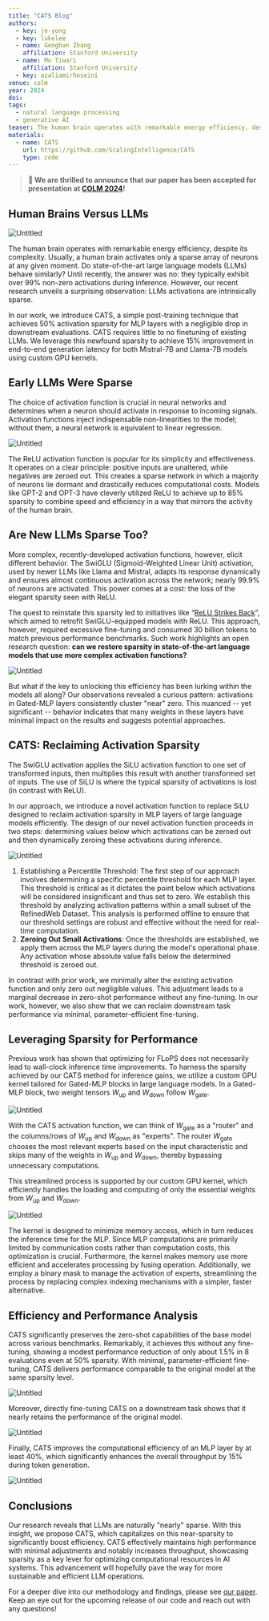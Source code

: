 ```yaml
---
title: "CATS Blog"
authors:
  - key: je-yong
  - key: lukelee
  - name: Genghan Zhang
    affiliation: Stanford University
  - name: Mo Tiwari
    affiliation: Stanford University
  - key: azaliamirhoseini
venue: colm
year: 2024
doi:
tags:
  - natural language processing
  - generative AI
teaser: The human brain operates with remarkable energy efficiency, despite its complexity. Usually, a human brain activates only a sparse array of neurons at any given moment. Do state-of-the-art large language models (LLMs) behave similarly? Until recently, the answer was no. They typically exhibit over 99% non-zero activations during inference. However, our recent research unveils a surprising observation, LLMs activations are intrinsically sparse.
materials:
  - name: CATS
    url: https://github.com/ScalingIntelligence/CATS
    type: code
---
```


> **🎉 We are thrilled to announce that our paper has been accepted for presentation at [COLM 2024](https://colmweb.org/index.html)!**

## **Human Brains Versus LLMs**

![Untitled](https://file.notion.so/f/f/9bb00a01-186d-40b1-9d49-bc2a97f6435a/ee1a8be4-67f3-4149-a00b-1b7223318dd4/Untitled.png?table=block&id=7a2eedfc-fcb9-4b96-9073-dd916689b4a6&spaceId=9bb00a01-186d-40b1-9d49-bc2a97f6435a&expirationTimestamp=1723651200000&signature=jl2aBOkCf1cHh2heKKc4VS0eXG49hmS6A-HCunfgb-E&downloadName=Untitled.png)

The human brain operates with remarkable energy efficiency, despite its complexity. Usually, a human brain activates only a sparse array of neurons at any given moment. Do state-of-the-art large language models (LLMs) behave similarly? Until recently, the answer was no: they typically exhibit over 99% non-zero activations during inference. However, our recent research unveils a surprising observation: LLMs activations are intrinsically sparse.

In our work, we introduce CATS, a simple post-training technique that achieves 50% activation sparsity for MLP layers with a negligible drop in downstream evaluations. CATS requires little to no finetuning of existing LLMs. We leverage this newfound sparsity to achieve 15% improvement in end-to-end generation latency for both Mistral-7B and Llama-7B models using custom GPU kernels.

## Early LLMs Were Sparse

The choice of activation function is crucial in neural networks and determines when a neuron should activate in response to incoming signals. Activation functions inject indispensable non-linearities to the model; without them, a neural network is equivalent to linear regression.

![Untitled](https://file.notion.so/f/f/9bb00a01-186d-40b1-9d49-bc2a97f6435a/658c50bd-f78a-4390-9876-c41f3405c5ae/Untitled.png?table=block&id=3c390e6b-89ef-40de-986d-02ac0ab3a52b&spaceId=9bb00a01-186d-40b1-9d49-bc2a97f6435a&expirationTimestamp=1723651200000&signature=tLuLQ_QQUagF8bOE2n-hVheBuomG7m3ttiQrbBxP9EY&downloadName=Untitled.png)

The ReLU activation function is popular for its simplicity and effectiveness. It operates on a clear principle: positive inputs are unaltered, while negatives are zeroed out. This creates a sparse network in which a majority of neurons lie dormant and drastically reduces computational costs. Models like GPT-2 and OPT-3 have cleverly utilized ReLU to achieve up to 85% sparsity to combine speed and efficiency in a way that mirrors the activity of the human brain.

## **Are New LLMs Sparse Too?**

More complex, recently-developed activation functions, however, elicit different behavior. The SwiGLU (Sigmoid-Weighted Linear Unit) activation, used by newer LLMs like Llama and Mistral, adapts its response dynamically and ensures almost continuous activation across the network; nearly 99.9% of neurons are activated. This power comes at a cost: the loss of the elegant sparsity seen with ReLU.

The quest to reinstate this sparsity led to initiatives like “[ReLU Strikes Back](https://arxiv.org/abs/2310.04564)”, which aimed to retrofit SwiGLU-equipped models with ReLU. This approach, however, required excessive fine-tuning and consumed 30 billion tokens to match previous performance benchmarks. Such work highlights an open research question: **can we restore sparsity in state-of-the-art language models that use more complex activation functions?**

![Untitled](https://file.notion.so/f/f/9bb00a01-186d-40b1-9d49-bc2a97f6435a/6bfe248b-a2c2-49ba-8a70-e5a551aed455/Untitled.png?table=block&id=d14d0e95-4f31-42c0-8481-da602a85779a&spaceId=9bb00a01-186d-40b1-9d49-bc2a97f6435a&expirationTimestamp=1723651200000&signature=kcMWQ8PY3sE91ErFxrmWrw64xumqRzg7LNaFfESAtPE&downloadName=Untitled.png)

But what if the key to unlocking this efficiency has been lurking within the models all along? Our observations revealed a curious pattern: activations in Gated-MLP layers consistently cluster "near" zero. This nuanced -- yet significant -- behavior indicates that many weights in these layers have minimal impact on the results and suggests potential approaches.

## **CATS: Reclaiming Activation Sparsity**

The SwiGLU activation applies the SiLU activation function to one set of transformed inputs, then multiplies this result with another transformed set of inputs. The use of SiLU is where the typical sparsity of activations is lost (in contrast with ReLU).

In our approach, we introduce a novel activation function to replace SiLU designed to reclaim activation sparsity in MLP layers of large language models efficiently. The design of our novel activation function proceeds in two steps: determining values below which activations can be zeroed out and then dynamically zeroing these activations during inference.

![Untitled](https://file.notion.so/f/f/9bb00a01-186d-40b1-9d49-bc2a97f6435a/e1d53b94-544e-4def-9858-d2d665279fe2/Untitled.png?table=block&id=5115c3b7-5625-43c2-b6ac-1be3006c5a37&spaceId=9bb00a01-186d-40b1-9d49-bc2a97f6435a&expirationTimestamp=1723651200000&signature=dCvF4ASJdEWJGU_eMeoq33596jVCGB_Ww3I9n5sV8i8&downloadName=Untitled.png)

1. Establishing a Percentile Threshold: The first step of our approach involves determining a specific percentile threshold for each MLP layer. This threshold is critical as it dictates the point below which activations will be considered insignificant and thus set to zero. We establish this threshold by analyzing activation patterns within a small subset of the RefinedWeb Dataset. This analysis is performed offline to ensure that our threshold settings are robust and effective without the need for real-time computation.
2. **Zeroing Out Small Activations**: Once the thresholds are established, we apply them across the MLP layers during the model's operational phase. Any activation whose absolute value falls below the determined threshold is zeroed out.

In contrast with prior work, we minimally alter the existing activation function and only zero out negligible values. This adjustment leads to a marginal decrease in zero-shot performance without any fine-tuning. In our work, however, we also show that we can reclaim downstream task performance via minimal, parameter-efficient fine-tuning.

## **Leveraging Sparsity for Performance**

Previous work has shown that optimizing for FLoPS does not necessarily lead to wall-clock inference time improvements. To harness the sparsity achieved by our CATS method for inference gains, we utilize a custom GPU kernel tailored for Gated-MLP blocks in large language models. In a Gated-MLP block, two weight tensors $W_\text{up}$ and $W_\text{down}$ follow $W_\text{gate}$.

![Untitled](https://file.notion.so/f/f/9bb00a01-186d-40b1-9d49-bc2a97f6435a/ed25fec5-1070-4992-9797-213423ef7705/Untitled.png?table=block&id=5f4a8d61-159b-4dd1-9c8a-5846fe1941b5&spaceId=9bb00a01-186d-40b1-9d49-bc2a97f6435a&expirationTimestamp=1723651200000&signature=0qSkM4VMVNUMVTCEMSKKXpjsi2NeRy3Ui4zAwv5318M&downloadName=Untitled.png)

With the CATS activation function, we can think of $W_\text{gate}$ as a "router" and the columns/rows of $W_\text{up}$ and $W_\text{down}$ as "experts". The router $W_\text{gate}$ chooses the most relevant experts based on the input characteristic and skips many of the weights in $W_\text{up}$ and $W_\text{down}$, thereby bypassing unnecessary computations.

This streamlined process is supported by our custom GPU kernel, which efficiently handles the loading and computing of only the essential weights from $W_\text{up}$ and $W_\text{down}$.

![Untitled](https://file.notion.so/f/f/9bb00a01-186d-40b1-9d49-bc2a97f6435a/af317c81-53ea-43d4-9f45-cc01ed425164/Untitled.png?table=block&id=3fa914ea-06ff-40d0-b376-e1897569385f&spaceId=9bb00a01-186d-40b1-9d49-bc2a97f6435a&expirationTimestamp=1723651200000&signature=ksHtZvJwoirvV7pNClHnyrKj82xEzqEP4Lo-YiEV-BE&downloadName=Untitled.png)

The kernel is designed to minimize memory access, which in turn reduces the inference time for the MLP. Since MLP computations are primarily limited by communication costs rather than computation costs, this optimization is crucial. Furthermore, the kernel makes memory use more efficient and accelerates processing by fusing operation. Additionally, we employ a binary mask to manage the activation of experts, streamlining the process by replacing complex indexing mechanisms with a simpler, faster alternative.

## Efficiency and Performance Analysis

CATS significantly preserves the zero-shot capabilities of the base model across various benchmarks. Remarkably, it achieves this without any fine-tuning, showing a modest performance reduction of only about 1.5% in 8 evaluations even at 50% sparsity. With minimal, parameter-efficient fine-tuning, CATS delivers performance comparable to the original model at the same sparsity level.

![Untitled](https://file.notion.so/f/f/9bb00a01-186d-40b1-9d49-bc2a97f6435a/b5332215-4b78-46c3-b493-f574e4c9c07b/Untitled.png?table=block&id=7b425d28-c23a-47b3-9c72-5021429a1b07&spaceId=9bb00a01-186d-40b1-9d49-bc2a97f6435a&expirationTimestamp=1723651200000&signature=4VmtfM8iFgOWfthTzIRVZdu-9IuZF9jXVuOmJD8crak&downloadName=Untitled.png)

Moreover, directly fine-tuning CATS on a downstream task shows that it nearly retains the performance of the original model.

![Untitled](https://file.notion.so/f/f/9bb00a01-186d-40b1-9d49-bc2a97f6435a/0d1ce1e8-b286-477b-b3ff-7f95f275c921/Untitled.png?table=block&id=07876ec8-9c54-46d0-be78-6f216a122041&spaceId=9bb00a01-186d-40b1-9d49-bc2a97f6435a&expirationTimestamp=1723651200000&signature=XYXVM5xKk-Qz9WTN5bf6I085qjcZED0daQ8NSBE1gOM&downloadName=Untitled.png)

Finally, CATS improves the computational efficiency of an MLP layer by at least 40%, which significantly enhances the overall throughput by 15% during token generation.

![Untitled](https://file.notion.so/f/f/9bb00a01-186d-40b1-9d49-bc2a97f6435a/c4829258-c9d9-480c-ac88-8a9710f2c169/Untitled.png?table=block&id=ffccbdee-ed29-4bcd-ab33-f6c031b15ac7&spaceId=9bb00a01-186d-40b1-9d49-bc2a97f6435a&expirationTimestamp=1723651200000&signature=nHrKI4Fio2kRMVRX3YckCBPj6isrFVA8kHJM5Ic39-M&downloadName=Untitled.png)

## Conclusions

Our research reveals that LLMs are naturally "nearly" sparse. With this insight, we propose CATS, which capitalizes on this near-sparsity to significantly boost efficiency. CATS effectively maintains high performance with minimal adjustments and notably increases throughput, showcasing sparsity as a key lever for optimizing computational resources in AI systems. This advancement will hopefully pave the way for more sustainable and efficient LLM operations.

For a deeper dive into our methodology and findings, please see [our paper](https://arxiv.org/pdf/2404.08763). Keep an eye out for the upcoming release of our code and reach out with any questions!
